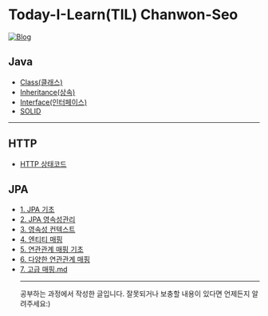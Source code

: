 # Today-I-Learn(TIL) Chanwon-Seo

[![Blog](https://img.shields.io/badge/blog-Chanwon--Seo-brightgreen)](https://chanwon-seo.tistory.com//)

## Java

- [Class(클래스)](<https://github.com/Chanwon-Seo/Today-I-Learn/blob/main/JAVA/Class(%ED%81%B4%EB%9E%98%EC%8A%A4).md>)
- [Inheritance(상속)](<https://github.com/Chanwon-Seo/Today-I-Learn/blob/main/JAVA/Inheritance(%EC%83%81%EC%86%8D).md>)
- [Interface(인터페이스)](<https://github.com/Chanwon-Seo/Today-I-Learn/blob/main/JAVA/Interface(%EC%9D%B8%ED%84%B0%ED%8E%98%EC%9D%B4%EC%8A%A4).md>)
- [SOLID](https://github.com/Chanwon-Seo/Today-I-Learn/blob/main/JAVA/SOLID.md)
<hr/>

## HTTP

- [HTTP 상태코드](https://github.com/Chanwon-Seo/Today-I-Learn/blob/main/HTTP/HTTP%20%EC%83%81%ED%83%9C%EC%BD%94%EB%93%9C.md)

## JPA

- [1. JPA 기초](https://github.com/Chanwon-Seo/Today-I-Learn/blob/main/JPA/1.%20JPA_%EA%B8%B0%EC%B4%88.md)
- [2. JPA 영속성관리](https://github.com/Chanwon-Seo/Today-I-Learn/blob/main/JPA/2.%20%EC%98%81%EC%86%8D%EC%84%B1%EA%B4%80%EB%A6%AC.md)
- [3. 영속성 컨텍스트](https://github.com/Chanwon-Seo/Today-I-Learn/blob/main/JPA/3.%20%EC%98%81%EC%86%8D%EC%84%B1%20%EC%BB%A8%ED%85%8D%EC%8A%A4%ED%8A%B8.md)
- [4. 엔티티 매핑](https://github.com/Chanwon-Seo/Today-I-Learn/blob/main/JPA/4.%20%EC%97%94%ED%8B%B0%ED%8B%B0%20%EB%A7%A4%ED%95%91.md)
- [5. 연관관계 매핑 기초](https://github.com/Chanwon-Seo/Today-I-Learn/blob/main/JPA/5.%20%EC%97%B0%EA%B4%80%EA%B4%80%EA%B3%84%20%EB%A7%A4%ED%95%91%20%EA%B8%B0%EC%B4%88.md)
- [6. 다양한 연관관계 매핑](https://github.com/Chanwon-Seo/Today-I-Learn/blob/main/JPA/6.%20%EB%8B%A4%EC%96%91%ED%95%9C%20%EC%97%B0%EA%B4%80%EA%B4%80%EA%B3%84%20%EB%A7%A4%ED%95%91.md#%EC%9D%BC%EB%8C%80%EC%9D%BC-%EB%8C%80%EC%83%81-%ED%85%8C%EC%9D%B4%EB%B8%94%EC%97%90-%EC%99%B8%EB%9E%98-%ED%82%A4)
- [7. 고급 매핑.md](https://github.com/Chanwon-Seo/Today-I-Learn/blob/main/JPA/7.%20%EA%B3%A0%EA%B8%89%20%EB%A7%A4%ED%95%91.md)
  <hr/>
  공부하는 과정에서 작성한 글입니다. 잘못되거나 보충할 내용이 있다면 언제든지 알려주세요:)

